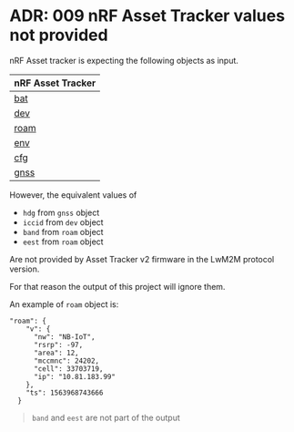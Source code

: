 # ADR: 009 nRF Asset Tracker values not provided

nRF Asset tracker is expecting the following objects as input.

| nRF Asset Tracker                         |
| ----------------------------------------- |
| [bat](.../documents/documents/battery.md) |
| [dev](../documents/device.md)             |
| [roam](../documents/roaming.md)           |
| [env](../documents/environment.md)        |
| [cfg](../documents/config.md)             |
| [gnss](../documents/gnss.md)              |

However, the equivalent values of

- `hdg` from `gnss` object
- `iccid` from `dev` object
- `band` from `roam` object
- `eest` from `roam` object

Are not provided by Asset Tracker v2 firmware in the LwM2M protocol version.

For that reason the output of this project will ignore them.

An example of `roam` object is:

```
"roam": {
    "v": {
      "nw": "NB-IoT",
      "rsrp": -97,
      "area": 12,
      "mccmnc": 24202,
      "cell": 33703719,
      "ip": "10.81.183.99"
    },
    "ts": 1563968743666
  }
```

> `band` and `eest` are not part of the output
